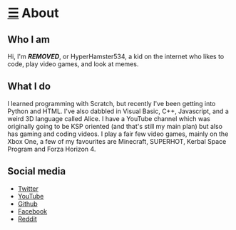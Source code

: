 # [☰](index.md) About

## Who I am
Hi, I'm ***REMOVED***, or HyperHamster534, a kid on the internet who likes to code, play video games, and look at memes.

## What I do
I learned programming with Scratch, but recently I've been getting into Python and HTML. I've also dabbled in Visual Basic, C++, Javascript, and a weird 3D language called Alice. I have a YouTube channel which was originally going to be KSP oriented (and that's still my main plan) but also has gaming and coding videos. I play a fair few video games, mainly on the Xbox One, a few of my favourites are Minecraft, SUPERHOT, Kerbal Space Program and Forza Horizon 4.

## Social media
* [Twitter](https://twitter.com/HHamster534)
* [YouTube](https://www.youtube.com/channel/UCs6xm-dG9-NVL9UDl_kdGHQ)
* [Github](https://github.com/HyperHamster535/)
* [Facebook](https://facebook.com/hyperhamster534)
* [Reddit](https://reddit.com/r/hyperhamster534)
